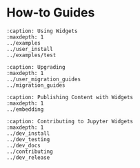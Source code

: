 # How-to Guides

```{toctree}
:caption: Using Widgets
:maxdepth: 1
../examples
../user_install
../examples/test
```

```{toctree}
:caption: Upgrading
:maxdepth: 1
../user_migration_guides
../migration_guides
```

```{toctree}
:caption: Publishing Content with Widgets
:maxdepth: 1
../embedding
```

```{toctree}
:caption: Contributing to Jupyter Widgets
:maxdepth: 1
../dev_install
../dev_testing
../dev_docs
../contributing
../dev_release
```
